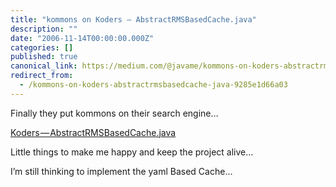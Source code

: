 ```yaml
---
title: "kommons on Koders — AbstractRMSBasedCache.java"
description: ""
date: "2006-11-14T00:00:00.000Z"
categories: []
published: true
canonical_link: https://medium.com/@javame/kommons-on-koders-abstractrmsbasedcache-java-9285e1d66a03
redirect_from:
  - /kommons-on-koders-abstractrmsbasedcache-java-9285e1d66a03
---
```


Finally they put kommons on their search engine…

[Koders — AbstractRMSBasedCache.java](http://koders.com/java/fid40C1575238D8B9504AABCEEAEEFDA4CDA4F03D94.aspx)

Little things to make me happy and keep the project alive…

I’m still thinking to implement the yaml Based Cache…

